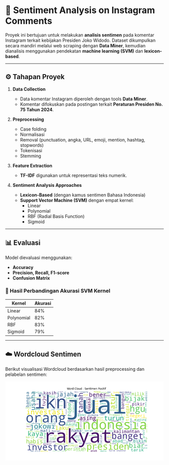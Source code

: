 # 📝 Sentiment Analysis on Instagram Comments

Proyek ini bertujuan untuk melakukan **analisis sentimen** pada komentar Instagram terkait kebijakan Presiden Joko Widodo. Dataset dikumpulkan secara mandiri melalui web scraping dengan **Data Miner**, kemudian dianalisis menggunakan pendekatan **machine learning (SVM)** dan **lexicon-based**.

---

## ⚙️ Tahapan Proyek
1. **Data Collection**
   - Data komentar Instagram diperoleh dengan tools **Data Miner**.  
   - Komentar difokuskan pada postingan terkait **Peraturan Presiden No. 75 Tahun 2024**.  

2. **Preprocessing**
   - Case folding
   - Normalisasi  
   - Removal (punctuation, angka, URL, emoji, mention, hashtag, stopwords)  
   - Tokenisasi  
   - Stemming

3. **Feature Extraction**
   - **TF-IDF** digunakan untuk representasi teks numerik.  

4. **Sentiment Analysis Approaches**
   - **Lexicon-Based** (dengan kamus sentimen Bahasa Indonesia)  
   - **Support Vector Machine (SVM)** dengan empat kernel:  
     - Linear  
     - Polynomial  
     - RBF (Radial Basis Function)  
     - Sigmoid  

---

## 📊 Evaluasi
Model dievaluasi menggunakan:  
- **Accuracy**  
- **Precision, Recall, F1-score**  
- **Confusion Matrix**

### 📌 Hasil Perbandingan Akurasi SVM Kernel
| Kernel      | Akurasi |
|-------------|---------|
| Linear      | 84%     |
| Polynomial  | 82%     |
| RBF         | 83%     |
| Sigmoid     | 79%     |

---

## ☁️ Wordcloud Sentimen

Berikut visualisasi Wordcloud berdasarkan hasil preprocessing dan pelabelan sentimen:

  ![Wordcloud Negatif](/wordcloud.png)
